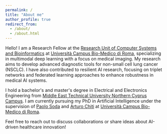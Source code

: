 ```yaml
---
permalink: /
title: "About me"
author_profile: true
redirect_from: 
  - /about/
  - /about.html
---
```


Hello! I am a Research Fellow at the <a href="https://www.linkedin.com/company/cosbi-lab/">Research Unit of Computer Systems and Bioinformatics</a> at <a href="https://www.unicampus.it/en/">Università Campus Bio-Medico di Roma</a>, specializing in multimodal deep learning with a focus on medical imaging. My research aims to develop advanced diagnostic tools for non-small cell lung cancer (NSCLC). I have also contributed to resilient AI research, focusing on triplet networks and federated learning approaches to enhance robustness in medical AI systems.

I hold a bachelor's and master's degree in Electrical and Electronics Engineering from <a href="https://ncc.metu.edu.tr/">Middle East Technical University Northern Cyprus Campus</a>. I am currently pursuing my PhD in Artificial Intelligence under the supervision of <a href="http://www.cosbi-lab.it/paolo-soda/">Paolo Soda</a> and <a href="https://unisr.unifind.cineca.it/get/person/chiti-arturo">Arturo Chiti</a> at <a href="https://www.unicampus.it/en/">Università Campus Bio-Medico di Roma</a>.

Feel free to reach out to discuss collaborations or share ideas about AI-driven healthcare innovation!
